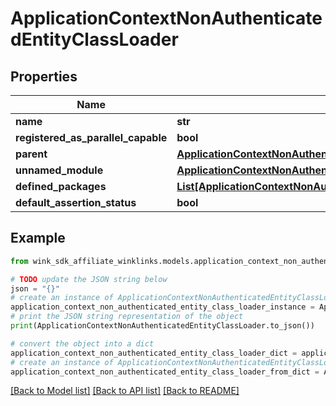 # ApplicationContextNonAuthenticatedEntityClassLoader


## Properties

Name | Type | Description | Notes
------------ | ------------- | ------------- | -------------
**name** | **str** |  | [optional] 
**registered_as_parallel_capable** | **bool** |  | [optional] 
**parent** | [**ApplicationContextNonAuthenticatedEntityClassLoaderParent**](ApplicationContextNonAuthenticatedEntityClassLoaderParent.md) |  | [optional] 
**unnamed_module** | [**ApplicationContextNonAuthenticatedEntityClassLoaderParentUnnamedModule**](ApplicationContextNonAuthenticatedEntityClassLoaderParentUnnamedModule.md) |  | [optional] 
**defined_packages** | [**List[ApplicationContextNonAuthenticatedEntityClassLoaderParentUnnamedModuleClassLoaderDefinedPackagesInner]**](ApplicationContextNonAuthenticatedEntityClassLoaderParentUnnamedModuleClassLoaderDefinedPackagesInner.md) |  | [optional] 
**default_assertion_status** | **bool** |  | [optional] 

## Example

```python
from wink_sdk_affiliate_winklinks.models.application_context_non_authenticated_entity_class_loader import ApplicationContextNonAuthenticatedEntityClassLoader

# TODO update the JSON string below
json = "{}"
# create an instance of ApplicationContextNonAuthenticatedEntityClassLoader from a JSON string
application_context_non_authenticated_entity_class_loader_instance = ApplicationContextNonAuthenticatedEntityClassLoader.from_json(json)
# print the JSON string representation of the object
print(ApplicationContextNonAuthenticatedEntityClassLoader.to_json())

# convert the object into a dict
application_context_non_authenticated_entity_class_loader_dict = application_context_non_authenticated_entity_class_loader_instance.to_dict()
# create an instance of ApplicationContextNonAuthenticatedEntityClassLoader from a dict
application_context_non_authenticated_entity_class_loader_from_dict = ApplicationContextNonAuthenticatedEntityClassLoader.from_dict(application_context_non_authenticated_entity_class_loader_dict)
```
[[Back to Model list]](../README.md#documentation-for-models) [[Back to API list]](../README.md#documentation-for-api-endpoints) [[Back to README]](../README.md)


